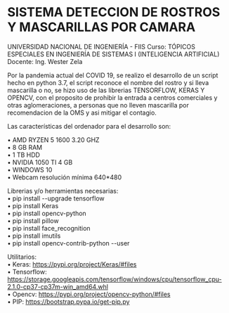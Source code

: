 # SISTEMA DETECCION DE ROSTROS Y MASCARILLAS POR CAMARA
UNIVERSIDAD NACIONAL DE INGENIERÍA - FIIS 
Curso: TÓPICOS ESPECIALES EN INGENIERÍA DE SISTEMAS I (INTELIGENCIA ARTIFICIAL)
Docente: Ing. Wester Zela

Por la pandemia actual del COVID 19, se realizo el desarrollo de un script hecho en python 3.7, el script reconoce el nombre del rostro y si lleva mascarilla o no, se hizo uso de las librerias TENSORFLOW, KERAS Y OPENCV, con el proposito de prohibir la entrada a centros comerciales y otras aglomeraciones, a personas que no lleven mascarilla por recomendacion de la OMS y asi mitigar el contagio.

Las características del ordenador para el desarrollo son:

•	AMD RYZEN 5 1600 3.20 GHZ<br>
•	8 GB RAM<br>
•	1 TB HDD<br>
•	NVIDIA 1050 TI 4 GB<br>
•	WINDOWS 10<br>
•	Webcam resolución mínima 640*480<br>

Librerias y/o herramientas necesarias:<br>
•	pip install --upgrade tensorflow<br>
•	pip install Keras<br>
•	pip install opencv-python<br>
•	pip install pillow<br>
•	pip install face_recognition<br>
•	pip install imutils<br>
•	pip install opencv-contrib-python --user<br>

Utilitarios:<br>
•	Keras: https://pypi.org/project/Keras/#files<br>
•	Tensorflow: https://storage.googleapis.com/tensorflow/windows/cpu/tensorflow_cpu-2.1.0-cp37-cp37m-win_amd64.whl<br>
•	Opencv: https://pypi.org/project/opencv-python/#files<br>
•	PIP: https://bootstrap.pypa.io/get-pip.py
